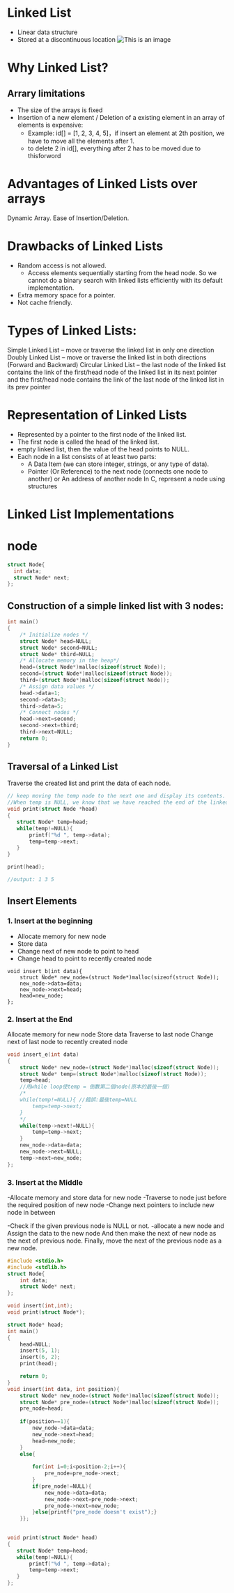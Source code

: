 # Linked List 
- Linear data structure
- Stored at a discontinuous location
![This is an image](https://media.geeksforgeeks.org/wp-content/uploads/20220816144425/LLdrawio.png)

# Why Linked List? 
## Arrary limitations
- The size of the arrays is fixed
- Insertion of a new element / Deletion of a existing element in an array of elements is expensive:
  - Example: id[] = [1, 2, 3, 4, 5]，if insert an element at 2th position, we have to move all the elements after 1.
  - to delete 2 in id[], everything after 2 has to be moved due to thisforword
  
# Advantages of Linked Lists over arrays
Dynamic Array.
Ease of Insertion/Deletion.

# Drawbacks of Linked Lists
- Random access is not allowed. 
  - Access elements sequentially starting from the head node. So we cannot do a binary search with linked lists efficiently with its default implementation. 
- Extra memory space for a pointer. 
- Not cache friendly.

# Types of Linked Lists:
Simple Linked List – move or traverse the linked list in only one direction
Doubly Linked List – move or traverse the linked list in both directions (Forward and Backward)
Circular Linked List – the last node of the linked list contains the link of the first/head node of the linked list in its next pointer and the first/head node contains the link of the last node of the linked list in its prev pointer

# Representation of Linked Lists
- Represented by a pointer to the first node of the linked list. 
- The first node is called the head of the linked list. 
- empty linked list, then the value of the head points to NULL. 
- Each node in a list consists of at least two parts: 
  - A Data Item (we can store integer, strings, or any type of data).
  - Pointer (Or Reference) to the next node (connects one node to another) or An address of another node
In C, represent a node using structures

# Linked List Implementations
# node
```c
struct Node{
  int data;
  struct Node* next;
};
```
## Construction of a simple linked list with 3 nodes:
```c
int main()
{   
    /* Initialize nodes */
    struct Node* head=NULL;
    struct Node* second=NULL;
    struct Node* third=NULL;
    /* Allocate memory in the heap*/
    head=(struct Node*)malloc(sizeof(struct Node));
    second=(struct Node*)malloc(sizeof(struct Node));
    third=(struct Node*)malloc(sizeof(struct Node));
    /* Assign data values */
    head->data=1;
    second->data=3;
    third->data=5;
    /* Connect nodes */
    head->next=second;
    second->next=third;
    third->next=NULL;
    return 0;
}
```
## Traversal of a Linked List
Traverse the created list and print the data of each node.
```c
// keep moving the temp node to the next one and display its contents.
//When temp is NULL, we know that we have reached the end of the linked list so we get out of the while loop.
void print(struct Node *head)
{
   struct Node* temp=head;
   while(temp!=NULL){
       printf("%d ", temp->data);
       temp=temp->next;
   }
}

print(head);

//output: 1 3 5
```
## Insert Elements
### 1. Insert at the beginning
- Allocate memory for new node
- Store data
- Change next of new node to point to head
- Change head to point to recently created node
```
void insert_b(int data){
    struct Node* new_node=(struct Node*)malloc(sizeof(struct Node));
    new_node->data=data;
    new_node->next=head;
    head=new_node;
};
```
### 2.  Insert at the End
Allocate memory for new node
Store data
Traverse to last node
Change next of last node to recently created node
```c
void insert_e(int data)
{
    struct Node* new_node=(struct Node*)malloc(sizeof(struct Node));
    struct Node* temp=(struct Node*)malloc(sizeof(struct Node));
    temp=head;
    //用while loop使temp = 倒數第二個node(原本的最後一個)
    /*
    while(temp!=NULL){ //錯誤:最後temp=NULL 
        temp=temp->next;
    }
    */
    while(temp->next!=NULL){
        temp=temp->next;
    }
    new_node->data=data;
    new_node->next=NULL;
    temp->next=new_node;
};
```
### 3. Insert at the Middle
-Allocate memory and store data for new node
-Traverse to node just before the required position of new node
-Change next pointers to include new node in between

-Check if the given previous node is NULL or not.
-allocate a new node and Assign the data to the new node
And then make the next of new node as the next of previous node. 
Finally, move the next of the previous node as a new node.
```c
#include <stdio.h>
#include <stdlib.h>
struct Node{
    int data;
    struct Node* next;
};

void insert(int,int);
void print(struct Node*);

struct Node* head;
int main()
{   
    head=NULL;
    insert(5, 1);
    insert(6, 2);
    print(head);

    return 0;
}
void insert(int data, int position){
    struct Node* new_node=(struct Node*)malloc(sizeof(struct Node));
    struct Node* pre_node=(struct Node*)malloc(sizeof(struct Node));
    pre_node=head;
    
    if(position==1){
        new_node->data=data;
        new_node->next=head;
        head=new_node;
    }
    else{
        
        for(int i=0;i<position-2;i++){
            pre_node=pre_node->next;
        }
        if(pre_node!=NULL){
            new_node->data=data;
            new_node->next=pre_node->next;
            pre_node->next=new_node;
        }else{printf("pre_node doesn't exist");}
    }};
    

void print(struct Node* head)
{
   struct Node* temp=head;
   while(temp!=NULL){
       printf("%d ", temp->data);
       temp=temp->next;
   }
};
```
